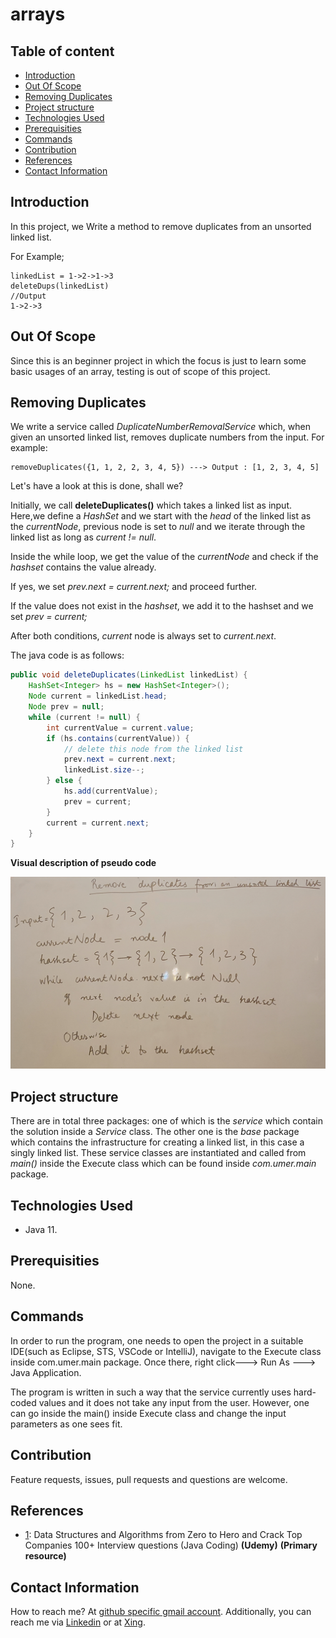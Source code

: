 # arrays

## Table of content

- [Introduction](#introduction)
- [Out Of Scope](#out-of-scope)
- [Removing Duplicates](#removing-duplicates)
- [Project structure](#project-structure)
- [Technologies Used](#technologies-used)
- [Prerequisities](#prerequisities)
- [Commands](#commands)
- [Contribution](#contribution)
- [References](#references)
- [Contact Information](#contact-information)

## Introduction

In this project, we Write a method to remove duplicates from an unsorted linked list.

For Example;

    linkedList = 1->2->1->3
    deleteDups(linkedList)
    //Output
    1->2->3



## Out Of Scope

Since this is an beginner project in which the focus is just to learn some basic usages of an array, testing is out of scope of this project.


## Removing Duplicates

We write a service called _DuplicateNumberRemovalService_ which, when given an unsorted linked list, removes duplicate numbers from the input. For example:

```text
removeDuplicates({1, 1, 2, 2, 3, 4, 5}) ---> Output : [1, 2, 3, 4, 5]
```

Let's have a look at this is done, shall we? 

Initially, we call **deleteDuplicates()** which  takes a linked list as input. Here,we define a _HashSet_ and we start with the _head_ of the linked list as the _currentNode_, previous node is set to _null_ and we iterate through the linked list as long as _current != null_. 

Inside the while loop, we get the value of the _currentNode_ and check if the _hashset_  contains the value already. 

If yes, we set _prev.next = current.next;_ and proceed further.

If the value does not exist in the _hashset_, we add it to the hashset and we set _prev = current;_

After both conditions, _current_ node is always set to _current.next_.

The java code is as follows:

```java
public void deleteDuplicates(LinkedList linkedList) {
	HashSet<Integer> hs = new HashSet<Integer>();
	Node current = linkedList.head;
	Node prev = null;
	while (current != null) {
		int currentValue = current.value;
		if (hs.contains(currentValue)) {
			// delete this node from the linked list
			prev.next = current.next;
			linkedList.size--;
		} else {
			hs.add(currentValue);
			prev = current;
		}
		current = current.next;
	}
}
```

**Visual description of pseudo code**

![RemoveDuplicatesFromAnUnsortedLinkedList](https://github.com/syedumerahmedcode/remove-duplicates/blob/master/src/main/resources/RemoveDuplicatesFromAnUnsortedLinkedList.jpg)

## Project structure

There are in total three packages: one of which is the _service_ which contain the solution inside a _Service_ class. The other one is the _base_ package which contains the infrastructure for creating a linked list, in this case a singly linked list. These service classes are instantiated and called from _main()_ inside the Execute class which can be found inside _com.umer.main_ package.

## Technologies Used

- Java 11.

## Prerequisities

None.

## Commands

In order to run the program, one needs to open the project in a suitable IDE(such as Eclipse, STS, VSCode or IntelliJ), navigate to the Execute class inside com.umer.main package. Once there, right click---> Run As ---> Java Application.

The program is written in such a way that the service currently uses hard-coded values and it does not take any input from the user. However, one can go inside the main() inside Execute class and change the input parameters as one sees fit.

## Contribution

Feature requests, issues, pull requests and questions are welcome.

## References

- [1](https://bechtle.udemy.com/course/java-data-structures-and-algorithms-masterclass/learn/): Data Structures and Algorithms from Zero to Hero and Crack Top Companies 100+ Interview questions (Java Coding) **(Udemy)** **(Primary resource)**



## Contact Information

How to reach me? At [github specific gmail account](mailto:syedumerahmedcode@gmail.com?subject=%5BGitHub%5D%20Hello%20from%20Github). Additionally, you can reach me via [Linkedin](https://www.linkedin.com/in/syed-umer-ahmed-a346a746/) or at [Xing](https://www.xing.com/profile/SyedUmer_Ahmed/cv).